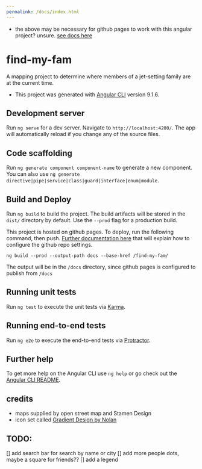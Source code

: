 ```yaml
---
permalink: /docs/index.html
---
```

* the above may be necessary for github pages to work with this angular project? unsure. [see docs here](https://stackoverflow.com/questions/43918286/github-pages-returns-readme-file-instead-of-index-html-cant-host-my-react-proj/53678354#53678354)

# find-my-fam
A mapping project to determine where members of a jet-setting family are at the current time.  
* This project was generated with [Angular CLI](https://github.com/angular/angular-cli) version 9.1.6.

## Development server

Run `ng serve` for a dev server. Navigate to `http://localhost:4200/`. The app will automatically reload if you change any of the source files.

## Code scaffolding

Run `ng generate component component-name` to generate a new component. You can also use `ng generate directive|pipe|service|class|guard|interface|enum|module`.

## Build and Deploy

Run `ng build` to build the project. The build artifacts will be stored in the `dist/` directory by default. Use the `--prod` flag for a production build.  

This project is hosted on github pages. To deploy, run the following command, then push. [Further documentation here](https://angular.io/guide/deployment#deploy-to-github-pages) that will explain how to configure the github repo settings.

```
ng build --prod --output-path docs --base-href /find-my-fam/
```

The output will be in the `/docs` directory, since github pages is configured to publish from `/docs`

## Running unit tests

Run `ng test` to execute the unit tests via [Karma](https://karma-runner.github.io).

## Running end-to-end tests

Run `ng e2e` to execute the end-to-end tests via [Protractor](http://www.protractortest.org/).

## Further help

To get more help on the Angular CLI use `ng help` or go check out the [Angular CLI README](https://github.com/angular/angular-cli/blob/master/README.md).

## credits
* maps supplied by open street map and Stamen Design
* icon set called [Gradient Design by Nolan](https://icons8.com/icons/nolan)

## TODO:
[] add search bar for search by name or city
[] add more people dots, maybe a square for friends??
[] add a legend